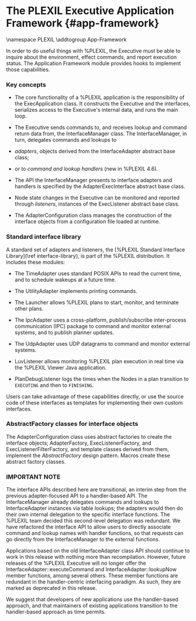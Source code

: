 # The PLEXIL Executive Application Framework {#app-framework}

\namespace PLEXIL
\addtogroup App-Framework

In order to do useful things with %PLEXIL, the Executive must be able
to inquire about the environment, effect commands, and report
execution status.  The Application Framework module provides hooks to
implement those capabilities.

### Key concepts

* The core functionality of a %PLEXIL application is the responsibility
of the ExecApplication class.  It constructs the Executive and the
interfaces, serializes access to the Executive's internal data, and
runs the main loop.

* The Executive sends commands to, and receives lookup and command
return data from, the InterfaceManager class. The InterfaceManager,
in turn, delegates commands and lookups to

* *adapters*, objects derived from the InterfaceAdapter abstract base
  class;

* or to *command and lookup handlers* (new in %PLEXIL 4.6).

* The API the InterfaceManager presents to interface adapters and
handlers is specified by the AdapterExecInterface abstract base
class.

* Node state changes in the Executive can be monitored and reported
through *listeners*, instances of the ExecListener abstract base
class.

* The AdapterConfiguration class manages the construction of the
interface objects from a configuration file loaded at runtime.

### Standard interface library

A standard set of adapters and listeners, the [%PLEXIL Standard
Interface Library](\ref interface-library), is part of the %PLEXIL
distribution.  It includes these modules:

+ The TimeAdapter uses standard POSIX APIs to read the current
  time, and to schedule wakeups at a future time.

+ The UtilityAdapter implements printing commands.

+ The Launcher allows %PLEXIL plans to start, monitor, and terminate
  other plans.

+ The IpcAdapter uses a cross-platform, publish/subscribe
  inter-process communication (IPC) package to command and monitor
  external systems, and to publish planner updates.
  
+ The UdpAdapter uses UDP datagrams to command and monitor external
  systems.
  
+ LuvListener allows monitoring %PLEXIL plan execution in real time
  via the %PLEXIL Viewer Java application.

+ PlanDebugListener logs the times when the Nodes in a plan transition
  to `EXECUTING` and then to `FINISHING`.

Users can take advantage of these capabilities directly, or use the
source code of these interfaces as templates for implementing their
own custom interfaces.

### AbstractFactory classes for interface objects

The AdapterConfiguration class uses abstract factories to create the
interface objects; AdapterFactory, ExecListenerFactory, and
ExecListenerFilterFactory, and template classes derived from them,
implement the *AbstractFactory* design pattern.  Macros create these
abstract factory classes.

### IMPORTANT NOTE

The interface APIs described here are transitional, an interim
step from the previous adapter-focused API to a handler-based API.
The InterfaceManager already delegates commands and lookups to
InterfaceAdapter instances via table lookups; the adapters would
then do their own internal delegation to the specific interface
functions.  The %PLEXIL team decided this second-level delegation
was redundant.  We have refactored the interface API to allow
users to directly associate command and lookup names with handler
functions, so that requests can go directly from the
InterfaceManager to the external functions.

Applications based on the old InterfaceAdapter class API should
continue to work in this release with nothing more than recompilation.
However, future releases of the %PLEXIL Executive will no longer offer
the InterfaceAdapter::executeCommand and InterfaceAdapter::lookupNow
member functions, among several others.  These member functions are
redundant in the handler-centric interfacing paradigm.  As such, they
are marked as deprecated in this release.

We suggest that developers of new applications use the
handler-based approach, and that maintainers of existing
applications transition to the handler-based approach as time
permits.
